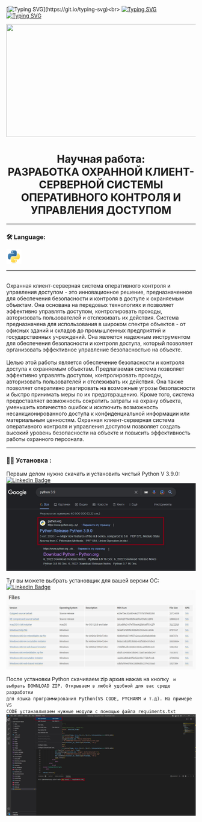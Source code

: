 [![Typing SVG](https://readme-typing-svg.herokuapp.com?color=%2336BCF7&lines=Computer+science+students:)](https://git.io/typing-svg)<br>
[![Typing SVG](https://readme-typing-svg.herokuapp.com?color=%2336BCF7&lines=Gorbachyov+Nikita+IS-402)](https://git.io/typing-svg)<br>
[![Typing SVG](https://readme-typing-svg.herokuapp.com?color=%2336BCF7&lines=Ibraev+Zhasulan+IS-402)](https://git.io/typing-svg)<br>
<div align="center">
  <img src="https://media.giphy.com/media/dWesBcTLavkZuG35MI/giphy.gif" width="600" height="300"/>
  <h1>
  Научная работа:<br>
    РАЗРАБОТКА ОХРАННОЙ КЛИЕНТ-СЕРВЕРНОЙ СИСТЕМЫ ОПЕРАТИВНОГО КОНТРОЛЯ И УПРАВЛЕНИЯ ДОСТУПОМ
</h1>
</div>

---

### :hammer_and_wrench: Language:
 <img src="https://github.com/devicons/devicon/blob/master/icons/python/python-original.svg" title="Python" alt="Python" width="40" height="40"/>&nbsp;

---

<p><br>Охранная клиент-серверная система оперативного контроля и управления доступом - это инновационное решение, предназначенное для обеспечения безопасности и контроля в доступе к охраняемым объектам. Она основана на передовых технологиях и позволяет эффективно управлять доступом, контролировать проходы, авторизовать пользователей и отслеживать их действия. Система предназначена для использования в широком спектре объектов - от офисных зданий и складов до промышленных предприятий и государственных учреждений. Она является надежным инструментом для обеспечения безопасности и контроля доступа, который позволяет организовать эффективное управление безопасностью на объекте.<br>
<br>Целью этой работы является обеспечение безопасности и контроля доступа к охраняемым объектам. Предлагаемая система позволяет эффективно управлять доступом, контролировать проходы, авторизовать пользователей и отслеживать их действия. Она также позволяет оперативно реагировать на возможные угрозы безопасности и быстро принимать меры по их предотвращению. Кроме того, система предоставляет возможность сократить затраты на охрану объекта, уменьшить количество ошибок и исключить возможность несанкционированного доступа к конфиденциальной информации или материальным ценностям. Охранная клиент-серверная система оперативного контроля и управления доступом позволяет создать высокий уровень безопасности на объекте и повысить эффективность работы охранного персонала.
</p>

---

### :woman_technologist: Установка :
<a>Первым делом нужно скачать и установить чистый Python V 3.9.0: [![Linkedin Badge](https://img.shields.io/badge/-Link%20in%20Python%20v3.9.0-red)](https://www.python.org/downloads/release/python-390/)</a><br>
![srcreenshot](screenshot1.jpg)<br>

Тут вы можете выбрать установщик для вашей версии ОС: [![Linkedin Badge](https://img.shields.io/badge/-Link%3A%20Как%20установить%20Python-red)](https://www.youtube.com/watch?v=Frr4sJWO1tU)
![srcreenshot](screenshot2.jpg)<br>

После установки Python скачиваем zip архив нажав на кнопку <CODE> и выбрать DOWNLOAD ZIP. Открываем в любой удобной для вас среде разработки для языка программирования Python(VS CODE, PYCHARM и т.д). На примере VS CODE устанавливаем нужные модули с помощью файла requiments.txt
![srcreenshot](screenshot3.jpg)<br>
  
```

